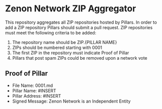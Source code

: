 # Zenon Network ZIP Aggregator

This repository aggregates all ZIP repositories hosted by Pillars.  In order to add a ZIP repository Pillars should submit a pull request.  ZIP repositories must meet the following criteria to be added:

1) The repository name should be ZIP.{PILLAR NAME}
2) ZIPs should be numbered starting with 0001
3) The first ZIP in the repository must indicate Proof of Pillar
4) Pillars that post spam ZIPs could be removed upon a network vote

## Proof of Pillar

- File Name: 0001.md
- Pillar Name: #INSERT
- Pillar Address: #INSERT
- Signed Message: Zenon Network is an Independent Entity 
